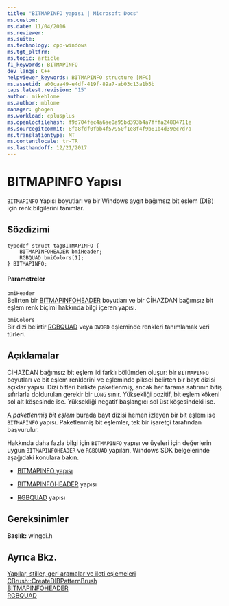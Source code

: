 ```yaml
---
title: "BITMAPINFO yapısı | Microsoft Docs"
ms.custom: 
ms.date: 11/04/2016
ms.reviewer: 
ms.suite: 
ms.technology: cpp-windows
ms.tgt_pltfrm: 
ms.topic: article
f1_keywords: BITMAPINFO
dev_langs: C++
helpviewer_keywords: BITMAPINFO structure [MFC]
ms.assetid: a00caa49-e4df-419f-89a7-ab03c13a1b5b
caps.latest.revision: "15"
author: mikeblome
ms.author: mblome
manager: ghogen
ms.workload: cplusplus
ms.openlocfilehash: f9d704fec4a6ae0a95bd393b4a7fffa24884711e
ms.sourcegitcommit: 8fa8fdf0fbb4f57950f1e8f4f9b81b4d39ec7d7a
ms.translationtype: MT
ms.contentlocale: tr-TR
ms.lasthandoff: 12/21/2017
---
```

# <a name="bitmapinfo-structure"></a>BITMAPINFO Yapısı
`BITMAPINFO` Yapısı boyutları ve bir Windows aygıt bağımsız bit eşlem (DIB) için renk bilgilerini tanımlar.  
  
## <a name="syntax"></a>Sözdizimi  
  
```  
typedef struct tagBITMAPINFO {  
    BITMAPINFOHEADER bmiHeader;  
    RGBQUAD bmiColors[1];  
} BITMAPINFO;  
```  
  
#### <a name="parameters"></a>Parametreler  
 `bmiHeader`  
 Belirten bir [BITMAPINFOHEADER](http://msdn.microsoft.com/library/windows/desktop/dd183376) boyutları ve bir CİHAZDAN bağımsız bit eşlem renk biçimi hakkında bilgi içeren yapısı.  
  
 `bmiColors`  
 Bir dizi belirtir [RGBQUAD](http://msdn.microsoft.com/library/windows/desktop/dd162938) veya `DWORD` eşleminde renkleri tanımlamak veri türleri.  
  
## <a name="remarks"></a>Açıklamalar  
 CİHAZDAN bağımsız bit eşlem iki farklı bölümden oluşur: bir `BITMAPINFO` boyutları ve bit eşlem renklerini ve eşleminde piksel belirten bir bayt dizisi açıklar yapısı. Dizi bitleri birlikte paketlenmiş, ancak her tarama satırının bitiş sıfırlarla doldurulan gerekir bir `LONG` sınır. Yüksekliği pozitif, bit eşlem kökeni sol alt köşesinde ise. Yüksekliği negatif başlangıcı sol üst köşesindeki ise.  
  
 A *paketlenmiş bit eşlem* burada bayt dizisi hemen izleyen bir bit eşlem ise `BITMAPINFO` yapısı. Paketlenmiş bit eşlemler, tek bir işaretçi tarafından başvurulur.  
  
 Hakkında daha fazla bilgi için `BITMAPINFO` yapısı ve üyeleri için değerlerin uygun `BITMAPINFOHEADER` ve `RGBQUAD` yapıları, Windows SDK belgelerinde aşağıdaki konulara bakın.  
  
- [BITMAPINFO yapısı](http://msdn.microsoft.com/library/windows/desktop/dd183375)  
  
- [BITMAPINFOHEADER](http://msdn.microsoft.com/library/windows/desktop/dd183376) yapısı  
  
- [RGBQUAD](http://msdn.microsoft.com/library/windows/desktop/dd162938) yapısı  
  
## <a name="requirements"></a>Gereksinimler  
 **Başlık:** wingdi.h  
  
## <a name="see-also"></a>Ayrıca Bkz.  
 [Yapılar, stiller, geri aramalar ve ileti eşlemeleri](../../mfc/reference/structures-styles-callbacks-and-message-maps.md)   
 [CBrush::CreateDIBPatternBrush](../../mfc/reference/cbrush-class.md#createdibpatternbrush)   
 [BITMAPINFOHEADER](http://msdn.microsoft.com/library/windows/desktop/dd183376)   
 [RGBQUAD](http://msdn.microsoft.com/library/windows/desktop/dd162938)

